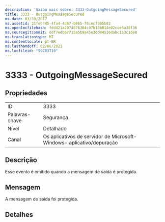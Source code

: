 ```yaml
---
description: 'Saiba mais sobre: 3333-OutgoingMessageSecured'
title: 3333 - OutgoingMessageSecured
ms.date: 03/30/2017
ms.assetid: 21fe9445-4fa4-4d67-b865-78cecf9b5b82
ms.openlocfilehash: fdd421a2074076304c07b16b814e02cce5a38f36
ms.sourcegitcommit: ddf7edb67715a5b9a45e3dd44536dabc153c1de0
ms.translationtype: MT
ms.contentlocale: pt-BR
ms.lasthandoff: 02/06/2021
ms.locfileid: "99783710"
---
```

# <a name="3333---outgoingmessagesecured"></a>3333 - OutgoingMessageSecured

## <a name="properties"></a>Propriedades  
  
|||  
|-|-|  
|ID|3333|  
|Palavras-chave|Segurança|  
|Nível|Detalhado|  
|Canal|Os aplicativos de servidor de Microsoft-Windows- aplicativo/depuração|  
  
## <a name="description"></a>Descrição  

 Esse evento é emitido quando a mensagem de saída é protegida.  
  
## <a name="message"></a>Mensagem  

 A mensagem de saída foi protegida.  
  
## <a name="details"></a>Detalhes
